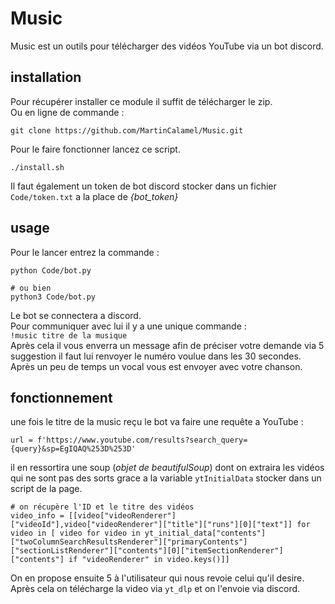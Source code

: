 # Music
Music est un outils pour télécharger des vidéos YouTube via un bot discord.

## installation
Pour récupérer installer ce module il suffit de télécharger le zip.  
Ou en ligne de commande :  
```
git clone https://github.com/MartinCalamel/Music.git
```

Pour le faire fonctionner lancez ce script.
```
./install.sh
``` 

Il faut également un token de bot discord stocker dans un fichier `Code/token.txt` a la place de *{bot_token}*

## usage
Pour le lancer entrez la commande :
```
python Code/bot.py

# ou bien 
python3 Code/bot.py
```
Le bot se connectera a discord.  
Pour communiquer avec lui il y a une unique commande :  
`!music titre de la musique`  
Après cela il vous enverra un message afin de préciser votre demande via 5 suggestion il faut lui renvoyer le numéro voulue dans les 30 secondes.  
Après un peu de temps un vocal vous est envoyer avec votre chanson.

## fonctionnement 
une fois le titre de la music reçu le bot va faire une requête a YouTube :  
```
url = f'https://www.youtube.com/results?search_query={query}&sp=EgIQAQ%253D%253D'
```
il en ressortira une soup (*objet de beautifulSoup*) dont on extraira les vidéos qui ne sont pas des sorts grace a la variable `ytInitialData` stocker dans un script de la page.
```
# on récupère l'ID et le titre des vidéos
video_info = [[video["videoRenderer"]["videoId"],video["videoRenderer"]["title"]["runs"][0]["text"]] for video in [ video for video in yt_initial_data["contents"]["twoColumnSearchResultsRenderer"]["primaryContents"]["sectionListRenderer"]["contents"][0]["itemSectionRenderer"]["contents"] if "videoRenderer" in video.keys()]]
```
On en propose ensuite 5 à l'utilisateur qui nous revoie celui qu'il desire.  
Après cela on télécharge la video via `yt_dlp` et on l'envoie via discord.